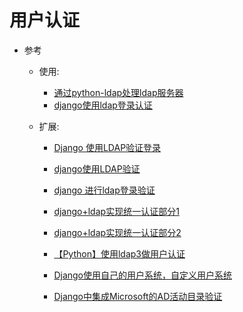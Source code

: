 # 用户认证
* 参考
    * 使用: 
        * [通过python-ldap处理ldap服务器](https://blog.csdn.net/python_tty/article/details/53509014)
        * [django使用ldap登录认证](https://blog.csdn.net/renxiaotianfei/article/details/72763777?utm_source=blogxgwz9)

    * 扩展: 
        * [Django 使用LDAP验证登录](http://www.blogjava.net/Man/archive/2013/06/27/401013.html)
        * [django使用LDAP验证](https://www.cnblogs.com/dreamer-fish/p/5474289.html)
        * [django 进行ldap登录验证](https://blog.csdn.net/Cynthialearn/article/details/80941667?utm_source=blogxgwz8)

        * [django+ldap实现统一认证部分1](http://www.cnblogs.com/caseast/p/6090742.html)
        * [django+ldap实现统一认证部分2](https://www.cnblogs.com/caseast/p/6090759.html)

        * [【Python】使用ldap3做用户认证](https://blog.csdn.net/ns2250225/article/details/79217285)

        * [Django使用自己的用户系统，自定义用户系统](https://my.oschina.net/duoduo3369/blog/212842)
        * [Django中集成Microsoft的AD活动目录验证](http://goodosoft.github.io/2015/02/25/Using-AD-as-authentication-for-Django/)

